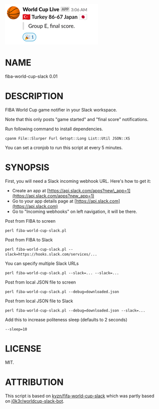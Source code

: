 ![A sample run](sample.png)

# NAME

fiba-world-cup-slack 0.01

# DESCRIPTION

FIBA World Cup game notifier in your Slack workspace.

Note that this only posts "game started" and "final score" notifications.

Run following command to install dependencies.

    cpanm File::Slurper Furl Getopt::Long List::Util JSON::XS

You can set a cronjob to run this script at every 5 minutes.

# SYNOPSIS

First, you will need a Slack incoming webhook URL. Here's how to get it:

- Create an app at [https://api.slack.com/apps?new\_app=1](https://api.slack.com/apps?new_app=1)
- Go to your app details page at [https://api.slack.com](https://api.slack.com)
- Go to "Incoming webhooks" on left navigation, it will be there.

Post from FIBA to screen

    perl fiba-world-cup-slack.pl

Post from FIBA to Slack

    perl fiba-world-cup-slack.pl --slack=https://hooks.slack.com/services/...

You can specify multiple Slack URLs

    perl fiba-world-cup-slack.pl --slack=... --slack=...

Post from local JSON file to screen

    perl fiba-world-cup-slack.pl --debug=downloaded.json

Post from local JSON file to Slack

    perl fiba-world-cup-slack.pl --debug=downloaded.json --slack=...

Add this to increase politeness sleep (defaults to 2 seconds)

    --sleep=10

# LICENSE

MIT.

# ATTRIBUTION

This script is based on
[kyzn/fifa-world-cup-slack](https://github.com/kyzn/fifa-world-cup-slack)
which was partly based on
[j0k3r/worldcup-slack-bot](https://github.com/j0k3r/worldcup-slack-bot).
